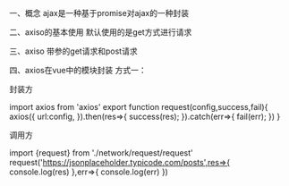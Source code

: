 一、概念
     ajax是一种基于promise对ajax的一种封装
     
二、axiso的基本使用
     <script src="https://cdn.jsdelivr.net/npm/axios/dist/axios.min.js"></script>
    <script>
        axios({
            url:'https://jsonplaceholder.typicode.com/todos/1'
        }).then(res=>{
             console.log(res);
        })
    </script>
    默认使用的是get方式进行请求

三、axiso 带参的get请求和post请求

四、axios在vue中的模块封装
方式一：

封装方

import axios from 'axios'
export function request(config,success,fail){
    axios({
        url:config,
    }).then(res=>{
        success(res);
    }).catch(err=>{
        fail(err);
    })
}

调用方

import {request} from './network/request/request'
request('https://jsonplaceholder.typicode.com/posts',res=>{
     console.log(res)
},err=>{
     console.log(err)
})
